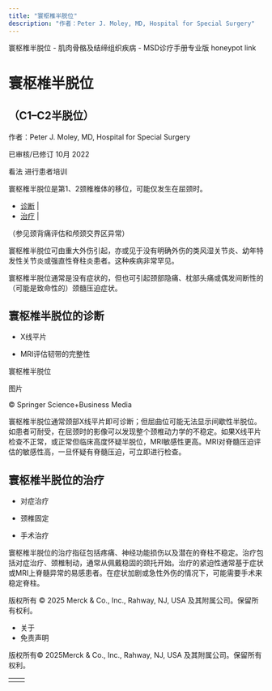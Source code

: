 ```yaml
---
title: "寰枢椎半脱位"
description: "作者：Peter J. Moley, MD, Hospital for Special Surgery"
---
```


﻿寰枢椎半脱位 \- 肌肉骨骼及结缔组织疾病 \- MSD诊疗手册专业版 honeypot link

# 寰枢椎半脱位

## （C1–C2半脱位）

作者：Peter J. Moley, MD, Hospital for Special Surgery

已审核/已修订 10月 2022

看法 进行患者培训

寰枢椎半脱位是第1、2颈椎椎体的移位，可能仅发生在屈颈时。

- [诊断](#诊断_v29591382_zh) \|
- [治疗](#治疗_v29591391_zh) \|

（参见颈背痛评估和颅颈交界区异常）

寰枢椎半脱位可由重大外伤引起，亦或见于没有明确外伤的类风湿关节炎、幼年特发性关节炎或强直性脊柱炎患者。这种疾病非常罕见。

寰枢椎半脱位通常是没有症状的，但也可引起颈部隐痛、枕部头痛或偶发间断性的（可能是致命性的）颈髓压迫症状。

## 寰枢椎半脱位的诊断

- X线平片

- MRI评估韧带的完整性


寰枢椎半脱位



图片

© Springer Science+Business Media

寰枢椎半脱位通常颈部X线平片即可诊断；但屈曲位可能无法显示间歇性半脱位。如患者可耐受，在屈颈时的影像可以发现整个颈椎动力学的不稳定。如果X线平片检查不正常，或正常但临床高度怀疑半脱位，MRI敏感性更高。MRI对脊髓压迫评估的敏感性高，一旦怀疑有脊髓压迫，可立即进行检查。

## 寰枢椎半脱位的治疗

- 对症治疗

- 颈椎固定

- 手术治疗


寰枢椎半脱位的治疗指征包括疼痛、神经功能损伤以及潜在的脊柱不稳定。治疗包括对症治疗、颈椎制动，通常从佩戴稳固的颈托开始。治疗的紧迫性通常基于症状或MRI上脊髓异常的易感患者。在症状加剧或急性外伤的情况下，可能需要手术来稳定脊柱。



版权所有 © 2025
Merck & Co., Inc., Rahway, NJ, USA 及其附属公司。保留所有权利。

- 关于
- 免责声明

版权所有© 2025Merck & Co., Inc., Rahway, NJ, USA 及其附属公司。保留所有权利。

|     |     |
| --- | --- |
|  |  |
